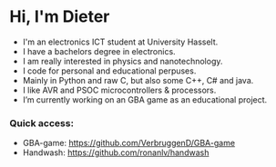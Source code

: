 # Hi, I'm Dieter

- I'm an electronics ICT student at University Hasselt.
- I have a bachelors degree in electronics.
- I am really interested in physics and nanotechnology.
- I code for personal and educational perpuses.
- Mainly in Python and raw C, but also some C++, C# and java.
- I like AVR and PSOC microcontrollers & processors.
- I’m currently working on an GBA game as an educational project.

### Quick access:
- GBA-game: https://github.com/VerbruggenD/GBA-game
- Handwash: https://github.com/ronanlv/handwash
